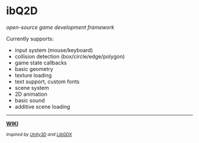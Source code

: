 # ibQ2D<br>

<i>open-source game development framework</i> <p>Currently supports: </p> 
- input system (mouse/keyboard)
- collision detection (box/circle/edge/polygon)
- game state callbacks
- basic geometry
- texture loading
- text support, custom fonts
- scene system
- 2D animation
- basic sound
- additive scene loading
<hr>
<b><a href="https://github.com/ibequa/ibq2d/wiki">WIKI</a></b>

<sub><i>inspired by <a href="https://unity3d.com">Unity3D</a> and <a href="https://libgdx.badlogicgames.com">LibGDX</a></i></sub>
